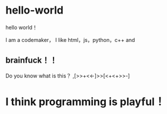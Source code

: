 # hello-world
hello world！

I am a codemaker， I like html，js，python，c++ and
## brainfuck！！
Do you know what is this？
     ,[>>+<<-]>>[<+<+>>-]
# I think programming is playful！
